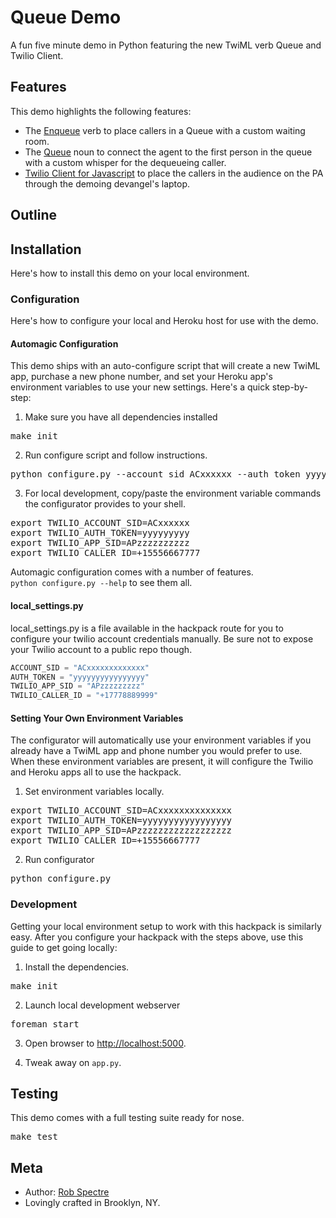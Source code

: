 # Queue Demo 

A fun five minute demo in Python featuring the new TwiML verb Queue and Twilio
Client.

## Features 

This demo highlights the following features:

* The [Enqueue](http://www.twilio.com/docs/api/twiml/enqueue) verb to place
  callers in a Queue with a custom waiting room.
* The [Queue](http://www.twilio.com/docs/api/twiml/queue) noun to connect the
  agent to the first person in the queue with a custom whisper for the
  dequeueing caller.
* [Twilio Client for Javascript](http://www.twilio.com/docs/client/twilio-js) to
  place the callers in the audience on the PA through the demoing devangel's
  laptop.

## Outline 


## Installation 

Here's how to install this demo on your local environment.



### Configuration

Here's how to configure your local and Heroku host for use with the demo.

#### Automagic Configuration

This demo ships with an auto-configure script that will create a new TwiML
app, purchase a new phone number, and set your Heroku app's environment
variables to use your new settings.  Here's a quick step-by-step:

1) Make sure you have all dependencies installed
<pre>
make init
</pre>

2) Run configure script and follow instructions.
<pre>
python configure.py --account_sid ACxxxxxx --auth_token yyyyyyy
</pre>

3) For local development, copy/paste the environment variable commands the
configurator provides to your shell.
<pre>
export TWILIO_ACCOUNT_SID=ACxxxxxx
export TWILIO_AUTH_TOKEN=yyyyyyyyy
export TWILIO_APP_SID=APzzzzzzzzzz
export TWILIO_CALLER_ID=+15556667777
</pre>

Automagic configuration comes with a number of features.  
`python configure.py --help` to see them all.


#### local_settings.py

local_settings.py is a file available in the hackpack route for you to configure
your twilio account credentials manually.  Be sure not to expose your Twilio
account to a public repo though.

```python
ACCOUNT_SID = "ACxxxxxxxxxxxxx" 
AUTH_TOKEN = "yyyyyyyyyyyyyyyy"
TWILIO_APP_SID = "APzzzzzzzzz"
TWILIO_CALLER_ID = "+17778889999"
```

#### Setting Your Own Environment Variables

The configurator will automatically use your environment variables if you
already have a TwiML app and phone number you would prefer to use.  When these
environment variables are present, it will configure the Twilio and Heroku apps
all to use the hackpack.

1) Set environment variables locally.
<pre>
export TWILIO_ACCOUNT_SID=ACxxxxxxxxxxxxxx
export TWILIO_AUTH_TOKEN=yyyyyyyyyyyyyyyyy
export TWILIO_APP_SID=APzzzzzzzzzzzzzzzzzz
export TWILIO_CALLER_ID=+15556667777
</pre>

2) Run configurator
<pre>
python configure.py
</pre>


### Development

Getting your local environment setup to work with this hackpack is similarly
easy.  After you configure your hackpack with the steps above, use this guide to
get going locally:

1) Install the dependencies.
<pre>
make init
</pre>

2) Launch local development webserver
<pre>
foreman start
</pre>

3) Open browser to [http://localhost:5000](http://localhost:5000).

4) Tweak away on `app.py`.


## Testing

This demo comes with a full testing suite ready for nose.

<pre>
make test
</pre>


## Meta 

* Author: [Rob Spectre](http://www.brooklynhacker.com/)
* Lovingly crafted in Brooklyn, NY.
